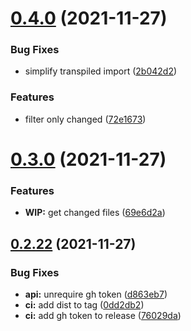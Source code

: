 # [0.4.0](https://github.com/c-commerce/lcov-reporter-action/compare/v0.3.0...v0.4.0) (2021-11-27)


### Bug Fixes

* simplify transpiled import ([2b042d2](https://github.com/c-commerce/lcov-reporter-action/commit/2b042d22eddd43affb476b6498e3bc4b02a81ef0))


### Features

* filter only changed ([72e1673](https://github.com/c-commerce/lcov-reporter-action/commit/72e1673b3582d9687892a9790eb5b3d715675796))

# [0.3.0](https://github.com/c-commerce/lcov-reporter-action/compare/v0.2.22...v0.3.0) (2021-11-27)


### Features

* **WIP:** get changed files ([69e6d2a](https://github.com/c-commerce/lcov-reporter-action/commit/69e6d2a2ef63a114c3632b112733de61617a01d3))

## [0.2.22](https://github.com/c-commerce/lcov-reporter-action/compare/v0.2.21...v0.2.22) (2021-11-27)


### Bug Fixes

* **api:** unrequire gh token ([d863eb7](https://github.com/c-commerce/lcov-reporter-action/commit/d863eb7faf16c9cac75fda021cb1992f3c1883c4))
* **ci:** add dist to tag ([0dd2db2](https://github.com/c-commerce/lcov-reporter-action/commit/0dd2db260c3aaee95a52e62f3b83b4141ef4c480))
* **ci:** add gh token to release ([76029da](https://github.com/c-commerce/lcov-reporter-action/commit/76029dac79848e35db647250e86ce8ac66b42e84))
